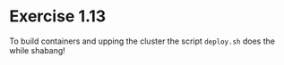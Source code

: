 # Exercise 1.13

To build containers and upping the cluster the script ```deploy.sh``` does the while shabang!
